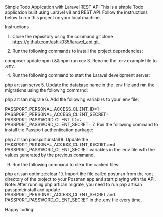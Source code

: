 Simple Todo Application with Laravel REST API
This is a simple Todo application built using Laravel v8 and REST API. Follow the instructions below to run this project on your local machine.

Instructions
1. Clone the repository using the command git clone https://github.com/ashik035/laravel_api.git.

2. Run the following commands to install the project dependencies:

 
composer update
npm i && npm run dev
3. Rename the .env.example file to .env.

4. Run the following command to start the Laravel development server:

 
php artisan serve
5. Update the database name in the .env file and run the migrations using the following command:
 
php artisan migrate
6. Add the following variables to your .env file:
 
PASSPORT_PERSONAL_ACCESS_CLIENT_ID=1
PASSPORT_PERSONAL_ACCESS_CLIENT_SECRET=
PASSPORT_PASSWORD_CLIENT_ID=2
PASSPORT_PASSWORD_CLIENT_SECRET=
7. Run the following command to install the Passport authentication package:
 
php artisan passport:install
8. Update the PASSPORT_PERSONAL_ACCESS_CLIENT_SECRET and PASSPORT_PASSWORD_CLIENT_SECRET variables in the .env file with the values generated by the previous command.

9. Run the following command to clear the cached files:

 
php artisan optimize:clear
10. Import the file called postman from the root directory of the project to your Postman app and start playing with the API.
Note: After running php artisan migrate, you need to run php artisan passport:install and update PASSPORT_PERSONAL_ACCESS_CLIENT_SECRET and PASSPORT_PASSWORD_CLIENT_SECRET in the .env file every time.

Happy coding!
